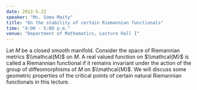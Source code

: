 ```yaml
---
date: 2012-5-22
speaker: "Ms. Soma Maity"
title: "On the stability of certain Riemannian functionals"
time: "4:00 - 5:00 p.m."
venue: "Department of Mathematics, Lecture Hall I"
---
```

Let $M$ be a closed smooth manifold. Consider the space of Riemannian
metrics $\\mathcal{M}$ on $M$. A real valued function on $\\mathcal{M}$
is called a Riemannian functional if it remains invariant under the action
of the group of diffeomorphisms of $M$ on $\\mathcal{M}$. We will discuss
some geometric properties of the critical points of certain natural
Riemannian functionals in this lecture.
